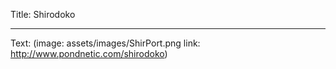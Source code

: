 Title: Shirodoko

----

Text: (image: assets/images/ShirPort.png link: http://www.pondnetic.com/shirodoko)